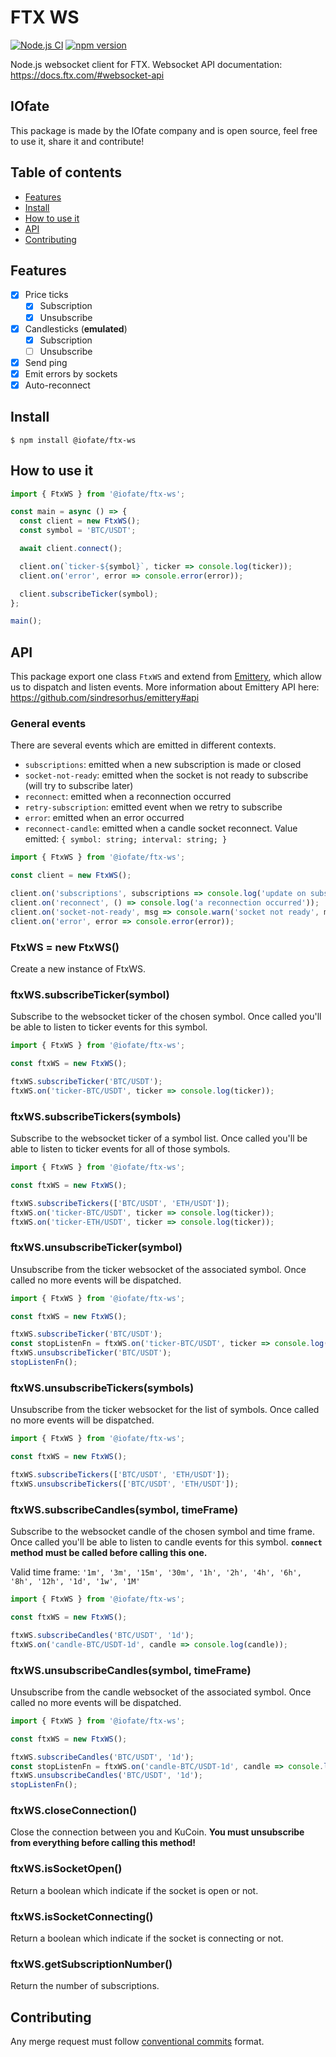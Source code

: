 # FTX WS

[![Node.js CI](https://github.com/IOfate/ftx-ws/actions/workflows/node.js.yml/badge.svg?branch=main)](https://github.com/IOfate/ftx-ws/actions/workflows/node.js.yml)
[![npm version](https://img.shields.io/npm/v/@iofate/ftx-ws)](https://www.npmjs.com/package/@iofate/ftx-ws)

Node.js websocket client for FTX.
Websocket API documentation: https://docs.ftx.com/#websocket-api

## IOfate

This package is made by the IOfate company and is open source, feel free to use it, share it and contribute!

## Table of contents

- [Features](#features)
- [Install](#install)
- [How to use it](#how-to-use-it)
- [API](#api)
- [Contributing](#contributing)

## Features

- [x] Price ticks
  - [x] Subscription
  - [x] Unsubscribe
- [x] Candlesticks (**emulated**)
  - [x] Subscription
  - [ ] Unsubscribe
- [x] Send ping
- [x] Emit errors by sockets
- [x] Auto-reconnect

## Install

```
$ npm install @iofate/ftx-ws
```

## How to use it

```js
import { FtxWS } from '@iofate/ftx-ws';

const main = async () => {
  const client = new FtxWS();
  const symbol = 'BTC/USDT';

  await client.connect();

  client.on(`ticker-${symbol}`, ticker => console.log(ticker));
  client.on('error', error => console.error(error));

  client.subscribeTicker(symbol);
};

main();
```

## API

This package export one class `FtxWS` and extend from [Emittery](https://www.npmjs.com/package/emittery), which allow us to dispatch and listen events.
More information about Emittery API here: https://github.com/sindresorhus/emittery#api

### General events

There are several events which are emitted in different contexts.

- `subscriptions`: emitted when a new subscription is made or closed
- `socket-not-ready`: emitted when the socket is not ready to subscribe (will try to subscribe later)
- `reconnect`: emitted when a reconnection occurred
- `retry-subscription`: emitted event when we retry to subscribe
- `error`: emitted when an error occurred
- `reconnect-candle`: emitted when a candle socket reconnect. Value emitted: `{ symbol: string; interval: string; }`

```js
import { FtxWS } from '@iofate/ftx-ws';

const client = new FtxWS();

client.on('subscriptions', subscriptions => console.log('update on subscriptions', subscriptions));
client.on('reconnect', () => console.log('a reconnection occurred'));
client.on('socket-not-ready', msg => console.warn('socket not ready', msg));
client.on('error', error => console.error(error));
```

### FtxWS = new FtxWS()

Create a new instance of FtxWS.

### ftxWS.subscribeTicker(symbol)

Subscribe to the websocket ticker of the chosen symbol.
Once called you'll be able to listen to ticker events for this symbol.

```js
import { FtxWS } from '@iofate/ftx-ws';

const ftxWS = new FtxWS();

ftxWS.subscribeTicker('BTC/USDT');
ftxWS.on('ticker-BTC/USDT', ticker => console.log(ticker));
```

### ftxWS.subscribeTickers(symbols)

Subscribe to the websocket ticker of a symbol list.
Once called you'll be able to listen to ticker events for all of those symbols.

```js
import { FtxWS } from '@iofate/ftx-ws';

const ftxWS = new FtxWS();

ftxWS.subscribeTickers(['BTC/USDT', 'ETH/USDT']);
ftxWS.on('ticker-BTC/USDT', ticker => console.log(ticker));
ftxWS.on('ticker-ETH/USDT', ticker => console.log(ticker));
```

### ftxWS.unsubscribeTicker(symbol)

Unsubscribe from the ticker websocket of the associated symbol.
Once called no more events will be dispatched.

```js
import { FtxWS } from '@iofate/ftx-ws';

const ftxWS = new FtxWS();

ftxWS.subscribeTicker('BTC/USDT');
const stopListenFn = ftxWS.on('ticker-BTC/USDT', ticker => console.log(ticker));
ftxWS.unsubscribeTicker('BTC/USDT');
stopListenFn();
```

### ftxWS.unsubscribeTickers(symbols)

Unsubscribe from the ticker websocket for the list of symbols.
Once called no more events will be dispatched.

```js
import { FtxWS } from '@iofate/ftx-ws';

const ftxWS = new FtxWS();

ftxWS.subscribeTickers(['BTC/USDT', 'ETH/USDT']);
ftxWS.unsubscribeTickers(['BTC/USDT', 'ETH/USDT']);
```

### ftxWS.subscribeCandles(symbol, timeFrame)

Subscribe to the websocket candle of the chosen symbol and time frame.
Once called you'll be able to listen to candle events for this symbol.
**`connect` method must be called before calling this one.**

Valid time frame: `'1m', '3m', '15m', '30m', '1h', '2h', '4h', '6h', '8h', '12h', '1d', '1w', '1M'`

```js
import { FtxWS } from '@iofate/ftx-ws';

const ftxWS = new FtxWS();

ftxWS.subscribeCandles('BTC/USDT', '1d');
ftxWS.on('candle-BTC/USDT-1d', candle => console.log(candle));
```

### ftxWS.unsubscribeCandles(symbol, timeFrame)

Unsubscribe from the candle websocket of the associated symbol.
Once called no more events will be dispatched.

```js
import { FtxWS } from '@iofate/ftx-ws';

const ftxWS = new FtxWS();

ftxWS.subscribeCandles('BTC/USDT', '1d');
const stopListenFn = ftxWS.on('candle-BTC/USDT-1d', candle => console.log(candle));
ftxWS.unsubscribeCandles('BTC/USDT', '1d');
stopListenFn();
```

### ftxWS.closeConnection()

Close the connection between you and KuCoin.
**You must unsubscribe from everything before calling this method!**

### ftxWS.isSocketOpen()

Return a boolean which indicate if the socket is open or not.

### ftxWS.isSocketConnecting()

Return a boolean which indicate if the socket is connecting or not.

### ftxWS.getSubscriptionNumber()

Return the number of subscriptions.

## Contributing

Any merge request must follow [conventional commits](https://conventionalcommits.org/) format.
